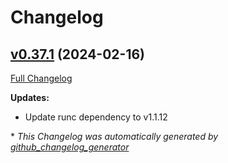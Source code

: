# Changelog

## [v0.37.1](https://github.com/aws-observability/aws-otel-collector/tree/v0.37.1) (2024-02-16)

[Full Changelog](https://github.com/aws-observability/aws-otel-collector/compare/v0.37.0...v0.37.1)

**Updates:**

- Update runc dependency to v1.1.12



\* *This Changelog was automatically generated by [github_changelog_generator](https://github.com/github-changelog-generator/github-changelog-generator)*
